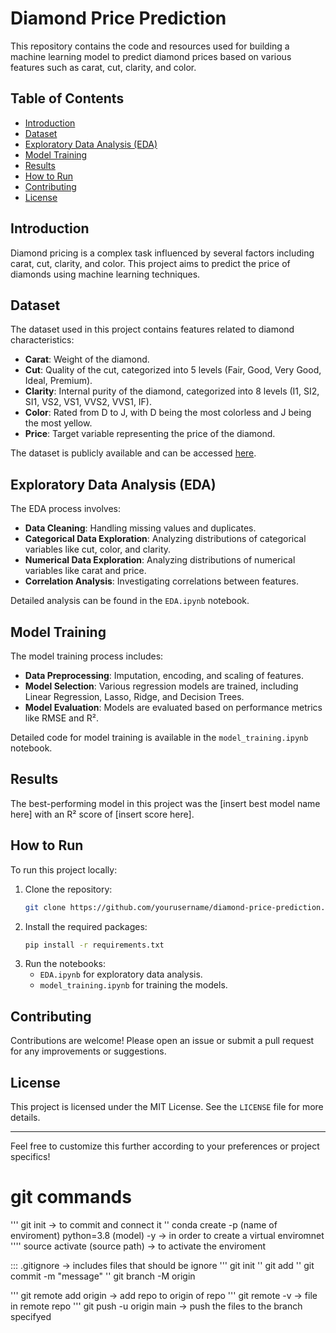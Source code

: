# Diamond Price Prediction

This repository contains the code and resources used for building a machine learning model to predict diamond prices based on various features such as carat, cut, clarity, and color.

## Table of Contents
- [Introduction](#introduction)
- [Dataset](#dataset)
- [Exploratory Data Analysis (EDA)](#exploratory-data-analysis-eda)
- [Model Training](#model-training)
- [Results](#results)
- [How to Run](#how-to-run)
- [Contributing](#contributing)
- [License](#license)

## Introduction
Diamond pricing is a complex task influenced by several factors including carat, cut, clarity, and color. This project aims to predict the price of diamonds using machine learning techniques.

## Dataset
The dataset used in this project contains features related to diamond characteristics:
- **Carat**: Weight of the diamond.
- **Cut**: Quality of the cut, categorized into 5 levels (Fair, Good, Very Good, Ideal, Premium).
- **Clarity**: Internal purity of the diamond, categorized into 8 levels (I1, SI2, SI1, VS2, VS1, VVS2, VVS1, IF).
- **Color**: Rated from D to J, with D being the most colorless and J being the most yellow.
- **Price**: Target variable representing the price of the diamond.

The dataset is publicly available and can be accessed [here](https://raw.githubusercontent.com/sunnysavita10/Gemstone-Price-Prediction-End-to-End/main/NOTES/data/gemstone.csv).

## Exploratory Data Analysis (EDA)
The EDA process involves:
- **Data Cleaning**: Handling missing values and duplicates.
- **Categorical Data Exploration**: Analyzing distributions of categorical variables like cut, color, and clarity.
- **Numerical Data Exploration**: Analyzing distributions of numerical variables like carat and price.
- **Correlation Analysis**: Investigating correlations between features.

Detailed analysis can be found in the `EDA.ipynb` notebook.

## Model Training
The model training process includes:
- **Data Preprocessing**: Imputation, encoding, and scaling of features.
- **Model Selection**: Various regression models are trained, including Linear Regression, Lasso, Ridge, and Decision Trees.
- **Model Evaluation**: Models are evaluated based on performance metrics like RMSE and R².

Detailed code for model training is available in the `model_training.ipynb` notebook.

## Results
The best-performing model in this project was the [insert best model name here] with an R² score of [insert score here].

## How to Run
To run this project locally:
1. Clone the repository:
   ```bash
   git clone https://github.com/yourusername/diamond-price-prediction.git
   ```
2. Install the required packages:
   ```bash
   pip install -r requirements.txt
   ```
3. Run the notebooks:
   - `EDA.ipynb` for exploratory data analysis.
   - `model_training.ipynb` for training the models.

## Contributing
Contributions are welcome! Please open an issue or submit a pull request for any improvements or suggestions.

## License
This project is licensed under the MIT License. See the `LICENSE` file for more details.

---

Feel free to customize this further according to your preferences or project specifics!



# git commands 
''' git init -> to commit and connect it 
''  conda create -p (name of enviroment)  python=3.8 (model) -y -> in order to create a virtual enviromnet 
''''  source activate (source path) ->  to activate the enviroment 

:::  .gitignore ->  includes files that should be ignore 
 ''' git init
'' git add
'' git commit -m "message"
'' git branch -M origin

''' git remote add origin <repo url>  ->  add repo to origin of repo
''' git remote -v   ->  file in remote repo
'''  git push -u origin main  ->   push the files to the branch specifyed
